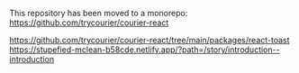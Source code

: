 This repository has been moved to a monorepo: https://github.com/trycourier/courier-react

https://github.com/trycourier/courier-react/tree/main/packages/react-toast
https://stupefied-mclean-b58cde.netlify.app/?path=/story/introduction--introduction
